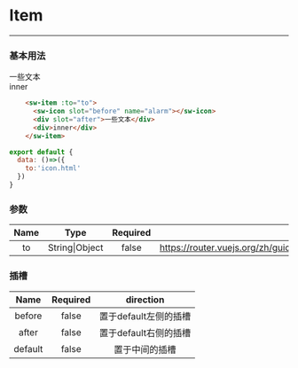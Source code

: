 # Item
---
### 基本用法
<common-decorator>
  <div>
    <sw-item :to="to">
      <sw-icon slot="before" name="alarm"></sw-icon>
      <div slot="after">一些文本</div>
      <div>inner</div>
    </sw-item>
  </div>
</common-decorator>

<script>
export default {
  data: ()=>({
    to:'icon.html'
  })
}
</script>

``` html
    <sw-item :to="to">
      <sw-icon slot="before" name="alarm"></sw-icon>
      <div slot="after">一些文本</div>
      <div>inner</div>
    </sw-item>
```

``` js
export default {
  data: ()=>({
    to:'icon.html'
  })
}
```

### 参数

Name|Type|Required||
:------:|:------:|:------:|:------:|
to|String\|Object|false|<a>https://router.vuejs.org/zh/guide/essentials/navigation.html</a>|

### 插槽

Name|Required|direction|
:------:|:------:|:------:|
before|false|置于default左侧的插槽|
after|false|置于default右侧的插槽|
default|false|置于中间的插槽|